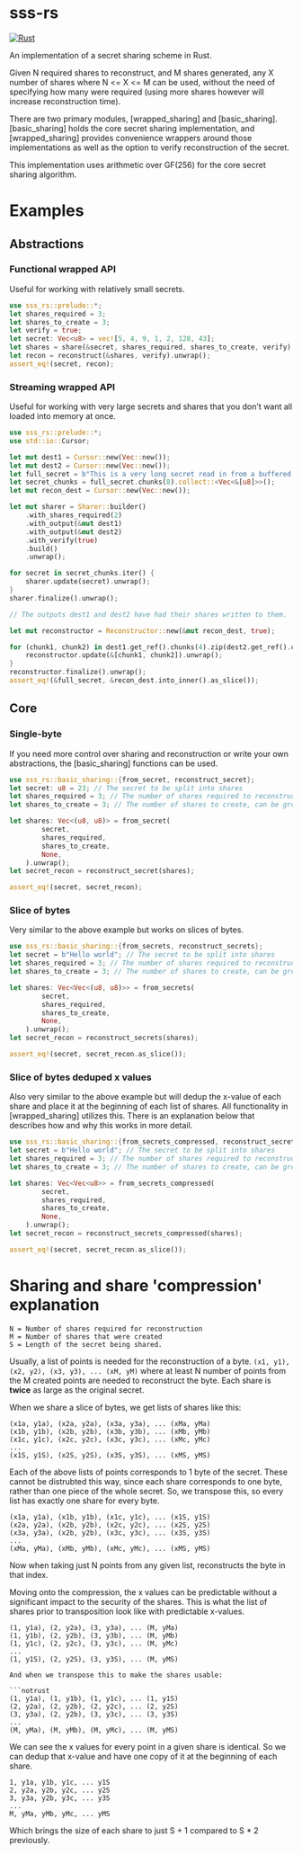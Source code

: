 # sss-rs
[![Rust](https://github.com/bilowik/sss-rs/actions/workflows/rust.yml/badge.svg?branch=master)](https://github.com/bilowik/sss-rs/actions/workflows/rust.yml)

An implementation of a secret sharing scheme in Rust. 

Given N required shares to reconstruct, and M shares generated, any X number of shares where
N <= X <= M can be used, without the need of specifying how many were required (using more shares however 
will increase reconstruction time). 

There are two primary modules, [wrapped_sharing] and [basic_sharing]. [basic_sharing] holds the core secret sharing
implementation, and [wrapped_sharing] provides convenience wrappers around those implementations as well as the 
option to verify reconstruction of the secret.

This implementation uses arithmetic over GF(256) for the core secret sharing algorithm. 



# Examples
## Abstractions
### Functional wrapped API
Useful for working with relatively small secrets.
```rust
use sss_rs::prelude::*;
let shares_required = 3;
let shares_to_create = 3;
let verify = true;
let secret: Vec<u8> = vec![5, 4, 9, 1, 2, 128, 43];
let shares = share(&secret, shares_required, shares_to_create, verify).unwrap();
let recon = reconstruct(&shares, verify).unwrap();
assert_eq!(secret, recon);
```

### Streaming wrapped API
Useful for working with very large secrets and shares that you don't want all loaded into
memory at once. 
```rust
use sss_rs::prelude::*;
use std::io::Cursor;

let mut dest1 = Cursor::new(Vec::new());
let mut dest2 = Cursor::new(Vec::new());
let full_secret = b"This is a very long secret read in from a buffered file reader";
let secret_chunks = full_secret.chunks(8).collect::<Vec<&[u8]>>();
let mut recon_dest = Cursor::new(Vec::new());

let mut sharer = Sharer::builder()
    .with_shares_required(2)
    .with_output(&mut dest1)
    .with_output(&mut dest2)
    .with_verify(true)
    .build()
    .unwrap();

for secret in secret_chunks.iter() {
    sharer.update(secret).unwrap();
}
sharer.finalize().unwrap();

// The outputs dest1 and dest2 have had their shares written to them.

let mut reconstructor = Reconstructor::new(&mut recon_dest, true);

for (chunk1, chunk2) in dest1.get_ref().chunks(4).zip(dest2.get_ref().chunks(4)) {
    reconstructor.update(&[chunk1, chunk2]).unwrap();
}
reconstructor.finalize().unwrap();
assert_eq!(&full_secret, &recon_dest.into_inner().as_slice());
```

## Core

### Single-byte 
If you need more control over sharing and reconstruction or write your own
abstractions, the [basic_sharing] functions can be used.

```rust
use sss_rs::basic_sharing::{from_secret, reconstruct_secret};
let secret: u8 = 23; // The secret to be split into shares
let shares_required = 3; // The number of shares required to reconstruct the secret
let shares_to_create = 3; // The number of shares to create, can be greater than the required

let shares: Vec<(u8, u8)> = from_secret(
		secret,
		shares_required,
		shares_to_create,
        None,
	).unwrap();
let secret_recon = reconstruct_secret(shares);

assert_eq!(secret, secret_recon);
```

### Slice of bytes
Very similar to the above example but works on slices of bytes.
```rust
use sss_rs::basic_sharing::{from_secrets, reconstruct_secrets};
let secret = b"Hello world"; // The secret to be split into shares
let shares_required = 3; // The number of shares required to reconstruct the secret
let shares_to_create = 3; // The number of shares to create, can be greater than the required

let shares: Vec<Vec<(u8, u8)>> = from_secrets(
		secret,
		shares_required,
		shares_to_create,
        None,
	).unwrap();
let secret_recon = reconstruct_secrets(shares);

assert_eq!(secret, secret_recon.as_slice());
```

### Slice of bytes deduped x values
Also very similar to the above example but will dedup the x-value of each share and place it
at the beginning of each list of shares. All functionality in [wrapped_sharing] utilizes this.
There is an explanation below that describes how and why this works in more detail.
```rust
use sss_rs::basic_sharing::{from_secrets_compressed, reconstruct_secrets_compressed};
let secret = b"Hello world"; // The secret to be split into shares
let shares_required = 3; // The number of shares required to reconstruct the secret
let shares_to_create = 3; // The number of shares to create, can be greater than the required

let shares: Vec<Vec<u8>> = from_secrets_compressed(
		secret,
		shares_required,
		shares_to_create,
        None,
	).unwrap();
let secret_recon = reconstruct_secrets_compressed(shares);

assert_eq!(secret, secret_recon.as_slice());
```


# Sharing and share 'compression' explanation
```notrust
N = Number of shares required for reconstruction
M = Number of shares that were created
S = Length of the secret being shared.
```
Usually, a list of points is needed for the reconstruction of a byte.
`(x1, y1), (x2, y2), (x3, y3), ... (xM, yM)` 
where at least N number of points from the M created points are needed to reconstruct the byte.
Each share is **twice** as large as the original secret.

When we share a slice of bytes, we get lists of shares like this:

```notrust
(x1a, y1a), (x2a, y2a), (x3a, y3a), ... (xMa, yMa)
(x1b, y1b), (x2b, y2b), (x3b, y3b), ... (xMb, yMb)
(x1c, y1c), (x2c, y2c), (x3c, y3c), ... (xMc, yMc)
...
(x1S, y1S), (x2S, y2S), (x3S, y3S), ... (xMS, yMS)
```

Each of the above lists of points corresponds to 1 byte of the secret. These cannot be distrubted this way, since 
each share corresponds to one byte, rather than one piece of the whole secret. So, we transpose this, so every list has
exactly one share for every byte.

```notrust
(x1a, y1a), (x1b, y1b), (x1c, y1c), ... (x1S, y1S)
(x2a, y2a), (x2b, y2b), (x2c, y2c), ... (x2S, y2S)
(x3a, y3a), (x2b, y2b), (x3c, y3c), ... (x3S, y3S)
...
(xMa, yMa), (xMb, yMb), (xMc, yMc), ... (xMS, yMS)
```

Now when taking just N points from any given list, reconstructs the byte in that index.

Moving onto the compression, the x values can be predictable without a significant impact to the security of the shares.
This is what the list of shares prior to transposition look like with predictable x-values.

```notrust
(1, y1a), (2, y2a), (3, y3a), ... (M, yMa)
(1, y1b), (2, y2b), (3, y3b), ... (M, yMb)
(1, y1c), (2, y2c), (3, y3c), ... (M, yMc)
...
(1, y1S), (2, y2S), (3, y3S), ... (M, yMS)

And when we transpose this to make the shares usable:

```notrust
(1, y1a), (1, y1b), (1, y1c), ... (1, y1S)
(2, y2a), (2, y2b), (2, y2c), ... (2, y2S)
(3, y3a), (2, y2b), (3, y3c), ... (3, y3S)
...
(M, yMa), (M, yMb), (M, yMc), ... (M, yMS)
```

We can see the x values for every point in a given share is identical. So we can dedup that x-value and 
have one copy of it at the beginning of each share.

```notrust
1, y1a, y1b, y1c, ... y1S
2, y2a, y2b, y2c, ... y2S
3, y3a, y2b, y3c, ... y3S
...
M, yMa, yMb, yMc, ... yMS
```

Which brings the size of each share to just S + 1 compared to S * 2 previously. 
